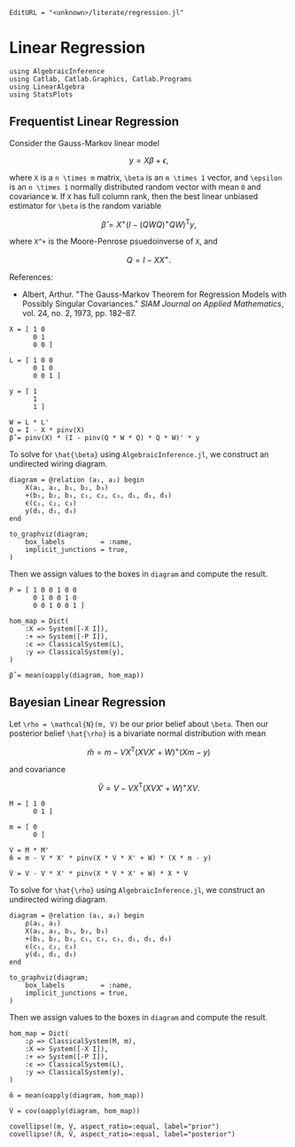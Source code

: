 ```@meta
EditURL = "<unknown>/literate/regression.jl"
```

# Linear Regression

````@example regression
using AlgebraicInference
using Catlab, Catlab.Graphics, Catlab.Programs
using LinearAlgebra
using StatsPlots
````

## Frequentist Linear Regression
Consider the Gauss-Markov linear model
```math
    y = X \beta + \epsilon,
```
where ``X`` is a ``n \times m`` matrix, ``\beta`` is an ``m \times 1`` vector, and ``\epsilon`` is an ``n \times 1`` normally distributed random vector with mean ``0`` and covariance ``W``. If ``X`` has full column rank, then the best linear unbiased estimator for ``\beta`` is the random variable
```math
    \hat{\beta} = X^+ (I - (Q W Q)^+ Q W)^\mathsf{T} y,
```
where ``X^+`` is the Moore-Penrose psuedoinverse of ``X``, and
```math
Q = I - X X^+.
```

References:
- Albert, Arthur. "The Gauss-Markov Theorem for Regression Models with Possibly Singular Covariances." *SIAM Journal on Applied Mathematics*, vol. 24, no. 2, 1973, pp. 182–87.

````@example regression
X = [ 1 0
      0 1
      0 0 ]

L = [ 1 0 0
      0 1 0
      0 0 1 ]

y = [ 1
      1
      1 ]

W = L * L'
Q = I - X * pinv(X)
β̂ = pinv(X) * (I - pinv(Q * W * Q) * Q * W)' * y
````

To solve for ``\hat{\beta}`` using `AlgebraicInference.jl`, we construct an undirected wiring diagram.

````@example regression
diagram = @relation (a₁, a₂) begin
    X(a₁, a₂, b₁, b₂, b₃)
    +(b₁, b₂, b₃, c₁, c₂, c₃, d₁, d₂, d₃)
    ϵ(c₁, c₂, c₃)
    y(d₁, d₂, d₃)
end

to_graphviz(diagram;
    box_labels         = :name,
    implicit_junctions = true,
)
````

Then we assign values to the boxes in `diagram` and compute the result.

````@example regression
P = [ 1 0 0 1 0 0
      0 1 0 0 1 0
      0 0 1 0 0 1 ]

hom_map = Dict(
    :X => System([-X I]),
    :+ => System([-P I]),
    :ϵ => ClassicalSystem(L),
    :y => ClassicalSystem(y),
)

β̂ = mean(oapply(diagram, hom_map))
````

## Bayesian Linear Regression
Let ``\rho = \mathcal{N}(m, V)`` be our prior belief about ``\beta``. Then our posterior belief ``\hat{\rho}`` is a bivariate normal distribution with mean
```math
  \hat{m} = m - V X^\mathsf{T} (X V X' + W)^+ (X m - y)
```
and covariance
```math
  \hat{V} = V - V X^\mathsf{T} (X V X' + W)^+ X V.
```

````@example regression
M = [ 1 0
      0 1 ]

m = [ 0
      0 ]

V = M * M'
m̂ = m - V * X' * pinv(X * V * X' + W) * (X * m - y)
````

````@example regression
V̂ = V - V * X' * pinv(X * V * X' + W) * X * V
````

To solve for ``\hat{\rho}`` using `AlgebraicInference.jl`, we construct an undirected wiring diagram.

````@example regression
diagram = @relation (a₁, a₂) begin
    ρ(a₁, a₂)
    X(a₁, a₂, b₁, b₂, b₃)
    +(b₁, b₂, b₃, c₁, c₂, c₃, d₁, d₂, d₃)
    ϵ(c₁, c₂, c₃)
    y(d₁, d₂, d₃)
end

to_graphviz(diagram;
    box_labels         = :name,
    implicit_junctions = true,
)
````

Then we assign values to the boxes in `diagram` and compute the result.

````@example regression
hom_map = Dict(
    :ρ => ClassicalSystem(M, m),
    :X => System([-X I]),
    :+ => System([-P I]),
    :ϵ => ClassicalSystem(L),
    :y => ClassicalSystem(y),
)

m̂ = mean(oapply(diagram, hom_map))
````

````@example regression
V̂ = cov(oapply(diagram, hom_map))
````

````@example regression
covellipse!(m, V, aspect_ratio=:equal, label="prior")
covellipse!(m̂, V̂, aspect_ratio=:equal, label="posterior")
````

